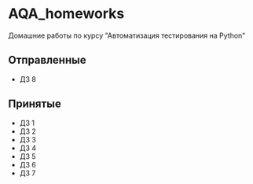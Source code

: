 # AQA_homeworks
Домашние работы по курсу "Автоматизация тестирования на Python"

## Отправленные
- ДЗ 8

## Принятые

- ДЗ 1
- ДЗ 2
- ДЗ 3
- ДЗ 4
- ДЗ 5
- ДЗ 6
- ДЗ 7
